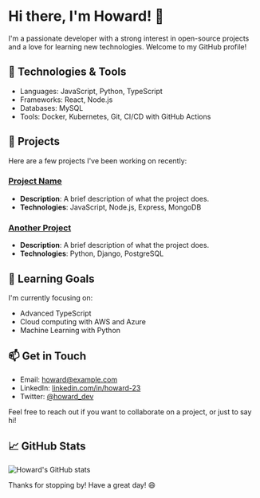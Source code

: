 # Hi there, I'm Howard! 👋

I'm a passionate developer with a strong interest in open-source projects and a love for learning new technologies. Welcome to my GitHub profile!

## 🔧 Technologies & Tools
- Languages: JavaScript, Python, TypeScript
- Frameworks: React, Node.js
- Databases: MySQL
- Tools: Docker, Kubernetes, Git, CI/CD with GitHub Actions

## 🚀 Projects
Here are a few projects I've been working on recently:

### [Project Name](https://github.com/Howard-23/project-name)
- **Description**: A brief description of what the project does.
- **Technologies**: JavaScript, Node.js, Express, MongoDB

### [Another Project](https://github.com/Howard-23/another-project)
- **Description**: A brief description of what the project does.
- **Technologies**: Python, Django, PostgreSQL

## 🌱 Learning Goals
I'm currently focusing on:
- Advanced TypeScript
- Cloud computing with AWS and Azure
- Machine Learning with Python

## 📫 Get in Touch
- Email: [howard@example.com](mailto:howard@example.com)
- LinkedIn: [linkedin.com/in/howard-23](https://linkedin.com/in/howard-23)
- Twitter: [@howard_dev](https://twitter.com/howard_dev)

Feel free to reach out if you want to collaborate on a project, or just to say hi!

## 📈 GitHub Stats
![Howard's GitHub stats](https://github-readme-stats.vercel.app/api?username=Howard-23&show_icons=true&theme=radical)

Thanks for stopping by! Have a great day! 😄
